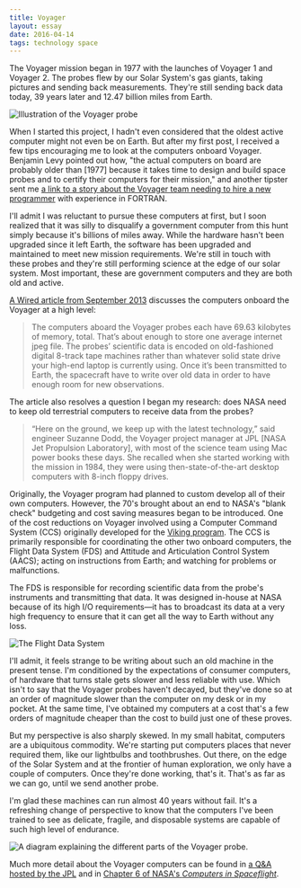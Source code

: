 ```yaml
---
title: Voyager
layout: essay
date: 2016-04-14
tags: technology space
---
```


The Voyager mission began in 1977 with the launches of Voyager 1 and Voyager 2.
The probes flew by our Solar System's gas giants, taking pictures and sending back measurements.
They're still sending back data today, 39 years later and 12.47 billion miles from Earth.

![Illustration of the Voyager probe]({{site.images}}/voyager/voyager-illustration-2.jpg)

When I started this project, I hadn't even considered that the oldest active computer might not even be on Earth.
But after my first post, I received a few tips encouraging me to look at the computers onboard Voyager.
Benjamin Levy pointed out how, "the actual computers on board are probably older than [1977] because it takes time to design and build space probes and to certify their computers for their mission," and another tipster sent me [a link to a story about the Voyager team needing to hire a new programmer](http://www.popularmechanics.com/space/a17991/voyager-1-voyager-2-retiring-engineer/) with experience in FORTRAN.

I'll admit I was reluctant to pursue these computers at first, but I soon realized that it was silly to disqualify a government computer from this hunt simply because it's billions of miles away.
While the hardware hasn't been upgraded since it left Earth, the software has been upgraded and maintained to meet new mission requirements.
We're still in touch with these probes and they're still performing science at the edge of our solar system.
Most important, these are government computers and they are both old and active.

[A Wired article from September 2013](http://www.wired.com/2013/09/vintage-voyager-probes/) discusses the computers onboard the Voyager at a high level:

> The computers aboard the Voyager probes each have 69.63 kilobytes of memory, total. That’s about enough to store one average internet jpeg file. The probes’ scientific data is encoded on old-fashioned digital 8-track tape machines rather than whatever solid state drive your high-end laptop is currently using. Once it’s been transmitted to Earth, the spacecraft have to write over old data in order to have enough room for new observations.

The article also resolves a question I began my research: does NASA need to keep old terrestrial computers to receive data from the probes?

> “Here on the ground, we keep up with the latest technology,” said engineer Suzanne Dodd, the Voyager project manager at JPL [NASA Jet Propulsion Laboratory], with most of the science team using Mac power books these days. She recalled when she started working with the mission in 1984, they were using then-state-of-the-art desktop computers with 8-inch floppy drives.

Originally, the Voyager program had planned to custom develop all of their own computers.
However, the 70's brought about an end to NASA's "blank check" budgeting and cost saving measures began to be introduced.
One of the cost reductions on Voyager involved using a Computer Command System (CCS) originally developed for the [Viking program](https://en.wikipedia.org/wiki/Viking_program).
The CCS is primarily responsible for coordinating the other two onboard computers, the Flight Data System (FDS) and Attitude and Articulation Control System (AACS); acting on instructions from Earth; and watching for problems or malfunctions.

The FDS is responsible for recording scientific data from the probe's instruments and transmitting that data.
It was designed in-house at NASA because of its high I/O requirements—it has to broadcast its data at a very high frequency to ensure that it can get all the way to Earth without any loss.

![The Flight Data System]({{site.images}}/voyager/fds.jpg)

I'll admit, it feels strange to be writing about such an old machine in the present tense.
I'm conditioned by the expectations of consumer computers, of hardware that turns stale gets slower and less reliable with use.
Which isn't to say that the Voyager probes haven't decayed, but they've done so at an order of magnitude slower than the computer on my desk or in my pocket.
At the same time, I've obtained my computers at a cost that's a few orders of magnitude cheaper than the cost to build just one of these proves.

But my perspective is also sharply skewed.
In my small habitat, computers are a ubiquitous commodity.
We're starting put computers places that never required them, like our lightbulbs and toothbrushes.
Out there, on the edge of the Solar System and at the frontier of human exploration, we only have a couple of computers.
Once they're done working, that's it.
That's as far as we can go, until we send another probe.

I'm glad these machines can run almost 40 years without fail.
It's a refreshing change of perspective to know that the computers I've been trained to see as delicate, fragile, and disposable systems are capable of such high level of endurance.

![A diagram explaining the different parts of the Voyager probe.]({{site.images}}/voyager/voyager-diagram.png)

Much more detail about the Voyager computers can be found in [a Q&A hosted by the JPL](http://voyager.jpl.nasa.gov/faq.html) and in [Chapter 6 of NASA's _Computers in Spaceflight_](http://history.nasa.gov/computers/Ch6-2.html).
